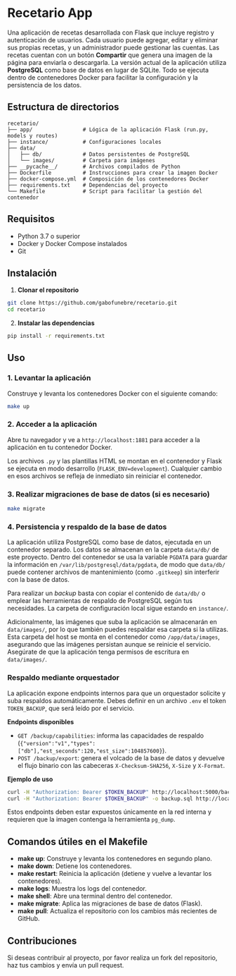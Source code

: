 
# Recetario App

Una aplicación de recetas desarrollada con Flask que incluye registro y autenticación de usuarios.
Cada usuario puede agregar, editar y eliminar sus propias recetas, y un administrador puede gestionar las cuentas.
Las recetas cuentan con un botón **Compartir** que genera una imagen de la página para enviarla o descargarla.
La versión actual de la aplicación utiliza **PostgreSQL** como base de datos en lugar de SQLite. Todo se ejecuta dentro de contenedores Docker para facilitar la configuración y la persistencia de los datos.

## Estructura de directorios
```
recetario/
├── app/                # Lógica de la aplicación Flask (run.py, models y routes)
├── instance/           # Configuraciones locales
├── data/
│   ├── db/             # Datos persistentes de PostgreSQL
│   └── images/         # Carpeta para imágenes
├── __pycache__/        # Archivos compilados de Python
├── Dockerfile          # Instrucciones para crear la imagen Docker
├── docker-compose.yml  # Composición de los contenedores Docker
├── requirements.txt    # Dependencias del proyecto
└── Makefile            # Script para facilitar la gestión del contenedor

```
## Requisitos

- Python 3.7 o superior
- Docker y Docker Compose instalados
- Git

## Instalación

1. **Clonar el repositorio**
```bash
git clone https://github.com/gabofunebre/recetario.git
cd recetario
```

2. **Instalar las dependencias**
```bash
pip install -r requirements.txt
```

## Uso

### 1. Levantar la aplicación
Construye y levanta los contenedores Docker con el siguiente comando:

```bash
make up
```

### 2. Acceder a la aplicación
Abre tu navegador y ve a `http://localhost:1881` para acceder a la aplicación en tu contenedor Docker.

Los archivos `.py` y las plantillas HTML se montan en el contenedor y Flask se ejecuta en modo desarrollo (`FLASK_ENV=development`). Cualquier cambio en esos archivos se refleja de inmediato sin reiniciar el contenedor.

### 3. Realizar migraciones de base de datos (si es necesario)
```bash
make migrate
```

### 4. Persistencia y respaldo de la base de datos

La aplicación utiliza PostgreSQL como base de datos, ejecutada en un contenedor
separado. Los datos se almacenan en la carpeta `data/db/` de este proyecto.
Dentro del contenedor se usa la variable `PGDATA` para guardar la información en
`/var/lib/postgresql/data/pgdata`, de modo que `data/db/` puede contener archivos
de mantenimiento (como `.gitkeep`) sin interferir con la base de datos.


Para realizar un *backup* basta con copiar el contenido de `data/db/` o emplear
las herramientas de respaldo de PostgreSQL según tus necesidades. La carpeta de
configuración local sigue estando en `instance/`.

Adicionalmente, las imágenes que suba la aplicación se almacenarán en
`data/images/`, por lo que también puedes respaldar esa carpeta si la utilizas.
Esta carpeta del host se monta en el contenedor como `/app/data/images`,
asegurando que las imágenes persistan aunque se reinicie el servicio.
Asegúrate de que la aplicación tenga permisos de escritura en `data/images/`.

### Respaldo mediante orquestador

La aplicación expone endpoints internos para que un orquestador solicite y
suba respaldos automáticamente. Debes definir en un archivo `.env` el token
`TOKEN_BACKUP`, que será leído por el servicio.

**Endpoints disponibles**

- `GET /backup/capabilities`: informa las capacidades de respaldo
  (`{"version":"v1","types":["db"],"est_seconds":120,"est_size":104857600}`).
- `POST /backup/export`: genera el volcado de la base de datos y devuelve el
  flujo binario con las cabeceras `X-Checksum-SHA256`, `X-Size` y
  `X-Format`.

**Ejemplo de uso**

```bash
curl -H "Authorization: Bearer $TOKEN_BACKUP" http://localhost:5000/backup/capabilities
curl -H "Authorization: Bearer $TOKEN_BACKUP" -o backup.sql http://localhost:5000/backup/export
```

Estos endpoints deben estar expuestos únicamente en la red interna y requieren
que la imagen contenga la herramienta `pg_dump`.

## Comandos útiles en el Makefile

- **make up**: Construye y levanta los contenedores en segundo plano.
- **make down**: Detiene los contenedores.
- **make restart**: Reinicia la aplicación (detiene y vuelve a levantar los contenedores).
- **make logs**: Muestra los logs del contenedor.
- **make shell**: Abre una terminal dentro del contenedor.
- **make migrate**: Aplica las migraciones de base de datos (Flask).
- **make pull**: Actualiza el repositorio con los cambios más recientes de GitHub.

## Contribuciones

Si deseas contribuir al proyecto, por favor realiza un fork del repositorio, haz tus cambios y envía un pull request.
